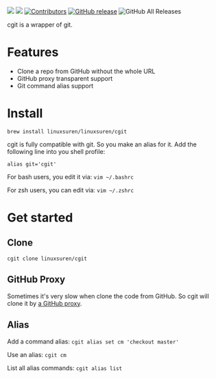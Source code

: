 [![](https://goreportcard.com/badge/linuxsuren/cgit)](https://goreportcard.com/report/linuxsuren/cgit)
[![](http://img.shields.io/badge/godoc-reference-5272B4.svg?style=flat-square)](https://godoc.org/github.com/linuxsuren/cgit)
[![Contributors](https://img.shields.io/github/contributors/linuxsuren/cgit.svg)](https://github.com/linuxsuren/cgit/graphs/contributors)
[![GitHub release](https://img.shields.io/github/release/linuxsuren/cgit.svg?label=release)](https://github.com/linuxsuren/cgit/releases/latest)
![GitHub All Releases](https://img.shields.io/github/downloads/linuxsuren/cgit/total)

cgit is a wrapper of git.

# Features

* Clone a repo from GitHub without the whole URL
* GitHub proxy transparent support
* Git command alias support 

# Install

```
brew install linuxsuren/linuxsuren/cgit
```

cgit is fully compatible with git. So you make an alias for it. Add the following line into you shell profile:

`alias git='cgit'`

For bash users, you edit it via: `vim ~/.bashrc`

For zsh users, you can edit via: `vim ~/.zshrc`

# Get started

## Clone 

`cgit clone linuxsuren/cgit`

## GitHub Proxy

Sometimes it's very slow when clone the code from GitHub. So cgit will clone it by [a GitHub proxy](http://github.com.cnpmjs.org/).

## Alias

Add a command alias: `cgit alias set cm 'checkout master'`

Use an alias: `cgit cm`

List all alias commands: `cgit alias list`
